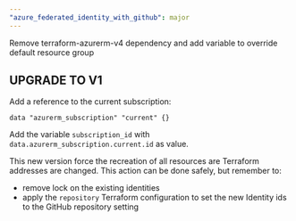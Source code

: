 ```yaml
---
"azure_federated_identity_with_github": major
---
```


Remove terraform-azurerm-v4 dependency and add variable to override default resource group

## UPGRADE TO V1

Add a reference to the current subscription:

```hcl
data "azurerm_subscription" "current" {}
```

Add the variable `subscription_id` with `data.azurerm_subscription.current.id` as value.

This new version force the recreation of all resources are Terraform addresses are changed. This action can be done safely, but remember to:

- remove lock on the existing identities
- apply the `repository` Terraform configuration to set the new Identity ids to the GitHub repository setting
